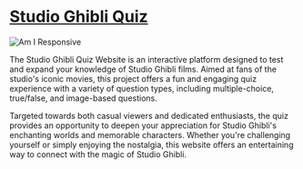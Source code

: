 # [Studio Ghibli Quiz](#)

![Am I Responsive](#)

The Studio Ghibli Quiz Website is an interactive platform designed to test and expand your knowledge of Studio Ghibli films. Aimed at fans of the studio's iconic movies, this project offers a fun and engaging quiz experience with a variety of question types, including multiple-choice, true/false, and image-based questions.

Targeted towards both casual viewers and dedicated enthusiasts, the quiz provides an opportunity to deepen your appreciation for Studio Ghibli's enchanting worlds and memorable characters. Whether you're challenging yourself or simply enjoying the nostalgia, this website offers an entertaining way to connect with the magic of Studio Ghibli.
